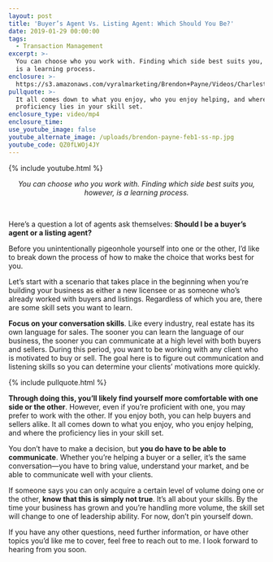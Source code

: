 ```yaml
---
layout: post
title: 'Buyer’s Agent Vs. Listing Agent: Which Should You Be?'
date: 2019-01-29 00:00:00
tags:
  - Transaction Management
excerpt: >-
  You can choose who you work with. Finding which side best suits you, however,
  is a learning process.
enclosure: >-
  https://s3.amazonaws.com/vyralmarketing/Brendon+Payne/Videos/Charleston+Expert+Advisors+-+Buyers+Agent+Vs.+Listing+Agent-+Which+Should+You+Be_.mp4
pullquote: >-
  It all comes down to what you enjoy, who you enjoy helping, and where the
  proficiency lies in your skill set.
enclosure_type: video/mp4
enclosure_time:
use_youtube_image: false
youtube_alternate_image: /uploads/brendon-payne-feb1-ss-np.jpg
youtube_code: QZ0fLWOj4JY
---
```


{% include youtube.html %}

<center><em>You can choose who you work with. Finding which side best suits you, however, is a learning process.</em></center>

&nbsp;

Here’s a question a lot of agents ask themselves: **Should I be a buyer’s agent or a listing agent?**

Before you unintentionally pigeonhole yourself into one or the other, I’d like to break down the process of how to make the choice that works best for you.

Let’s start with a scenario that takes place in the beginning when you’re building your business as either a new licensee or as someone who’s already worked with buyers and listings. Regardless of which you are, there are some skill sets you want to learn.

**Focus on your conversation skills**. Like every industry, real estate has its own language for sales. The sooner you can learn the language of our business, the sooner you can communicate at a high level with both buyers and sellers. During this period, you want to be working with any client who is motivated to buy or sell. The goal here is to figure out communication and listening skills so you can determine your clients’ motivations more quickly.

{% include pullquote.html %}

**Through doing this, you’ll likely find yourself more comfortable with one side or the other**. However, even if you’re proficient with one, you may prefer to work with the other. If you enjoy both, you can help buyers and sellers alike. It all comes down to what you enjoy, who you enjoy helping, and where the proficiency lies in your skill set.

You don’t have to make a decision, but **you do have to be able to communicate**. Whether you’re helping a buyer or a seller, it’s the same conversation—you have to bring value, understand your market, and be able to communicate well with your clients.

If someone says you can only acquire a certain level of volume doing one or the other, **know that this is simply not true**. It’s all about your skills. By the time your business has grown and you’re handling more volume, the skill set will change to one of leadership ability. For now, don’t pin yourself down.

If you have any other questions, need further information, or have other topics you’d like me to cover, feel free to reach out to me. I look forward to hearing from you soon.